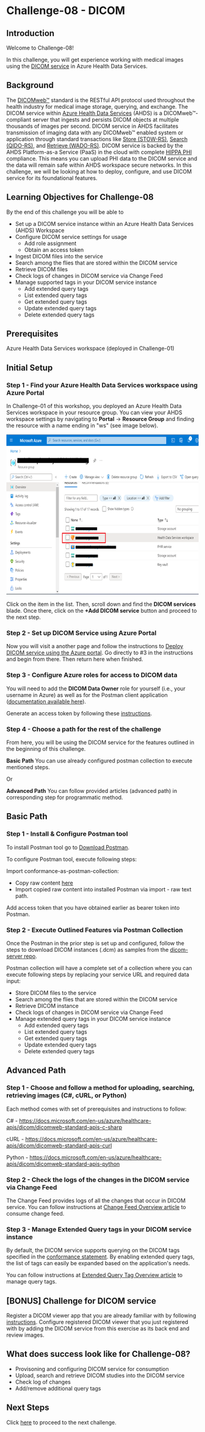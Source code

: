# Challenge-08 - DICOM

## Introduction

Welcome to Challenge-08!

In this challenge, you will get experience working with medical images using the [DICOM service](https://docs.microsoft.com/en-us/azure/healthcare-apis/dicom/) in Azure Health Data Services. 

## Background

The [DICOMweb™](https://www.dicomstandard.org/using/dicomweb) standard is the RESTful API protocol used throughout the health industry for medical image storage, querying, and exchange. The DICOM service within [Azure Health Data Services](https://docs.microsoft.com/en-us/azure/healthcare-apis/healthcare-apis-overview) (AHDS) is a DICOMweb™-compliant server that ingests and persists DICOM objects at multiple thousands of images per second. DICOM service in AHDS facilitates transmission of imaging data with any DICOMweb™ enabled system or application through standard transactions like [Store (STOW-RS)](https://docs.microsoft.com/en-us/azure/healthcare-apis/dicom/dicom-services-conformance-statement#store-stow-rs), [Search (QIDO-RS)](https://docs.microsoft.com/en-us/azure/healthcare-apis/dicom/dicom-services-conformance-statement#search-qido-rs), and [Retrieve (WADO-RS)](https://docs.microsoft.com/en-us/azure/healthcare-apis/dicom/dicom-services-conformance-statement#retrieve-wado-rs). DICOM service is backed by the AHDS Platform-as-a Service (PaaS) in the cloud with complete [HIPPA PHI](https://www.hhs.gov/answers/hipaa/what-is-phi/index.html) compliance. This means you can upload PHI data to the DICOM service and the data will remain safe within AHDS workspace secure networks. In this challenge, we will be looking at how to deploy, configure, and use DICOM service for its foundational features.

## Learning Objectives for Challenge-08
By the end of this challenge you will be able to 

- Set up a DICOM service instance within an Azure Health Data Services (AHDS) Workspace
- Configure DICOM service settings for usage
    - Add role assignment
    - Obtain an access token
- Ingest DICOM files into the service 
- Search among the flies that are stored within the DICOM service
- Retrieve DICOM files 
- Check logs of changes in DICOM service via Change Feed
- Manage supported tags in your DICOM service instance
    - Add extended query tags
    - List extended query tags
    - Get extended query tags
    - Update extended query tags
    - Delete extended query tags

## Prerequisites
Azure Health Data Services workspace (deployed in Challenge-01) 

## Initial Setup

### Step 1 - Find your Azure Health Data Services workspace using Azure Portal
In Challenge-01 of this workshop, you deployed an Azure Health Data Services workspace in your resource group. You can view your AHDS workspace settings by navigating to **Portal** -> **Resource Group** and finding the resource with a name ending in "ws" (see image below).

<img src="./images/Screenshot 2022-04-25 110347.png" height="420">

Click on the item in the list. Then, scroll down and find the **DICOM services** blade. Once there, click on the **+Add DICOM service** button and proceed to the next step.

### Step 2 - Set up DICOM Service using Azure Portal

Now you will visit a another page and follow the instructions to [Deploy DICOM service using the Azure portal](https://docs.microsoft.com/en-us/azure/healthcare-apis/dicom/deploy-dicom-services-in-azure). Go directly to #3 in the instructions and begin from there. Then return here when finished.

### Step 3 - Configure Azure roles for access to DICOM data

You will need to add the **DICOM Data Owner** role for yourself (i.e., your username in Azure) as well as for the Postman client application ([documentation available here](https://docs.microsoft.com/en-us/azure/healthcare-apis/configure-azure-rbac#assign-roles-for-the-dicom-service)).

Generate an access token by following these [instructions](https://docs.microsoft.com/en-us/azure/healthcare-apis/get-access-token?tabs=azure-powershell#obtain-and-use-an-access-token-for-the-dicom-service).

### Step 4 - Choose a path for the rest of the challenge

From here, you will be using the DICOM service for the features outlined in the beginning of this challenge. 

**Basic Path** You can use already configured postman collection to execute mentioned steps.

Or

**Advanced Path** You can follow provided articles (advanced path) in corresponding step for programmatic method. 

## Basic Path

### Step 1 - Install & Configure Postman tool

To install Postman tool go to [Download Postman](https://www.postman.com/downloads/).

To configure Postman tool, execute following steps:

Import conformance-as-postman-collection:
- Copy raw content [here](https://github.com/microsoft/dicom-server/blob/main/docs/resources/Conformance-as-Postman.postman_collection.json)
- Import copied raw content into installed Postman via import - raw text path.

Add access token that you have obtained earlier as bearer token into Postman.

### Step 2 - Execute Outlined Features via Postman Collection

Once the Postman in the prior step is set up and configured, follow the steps to download DICOM instances (.dcm) as samples from the [dicom-server repo](https://github.com/microsoft/dicom-server/tree/main/docs/dcms). 

Postman collection will have a complete set of a collection where you can execute following steps by replacing your service URL and required data input:

- Store DICOM files to the service 
- Search among the flies that are stored within the DICOM service
- Retrieve DICOM instance 
- Check logs of changes in DICOM service via Change Feed
- Manage extended query tags in your DICOM service instance
    - Add extended query tags
    - List extended query tags
    - Get extended query tags
    - Update extended query tags
    - Delete extended query tags

## Advanced Path

### Step 1 - Choose and follow a method for uploading, searching, retrieving images (C#, cURL, or Python)

Each method comes with set of prerequisites and instructions to follow:

C# - https://docs.microsoft.com/en-us/azure/healthcare-apis/dicom/dicomweb-standard-apis-c-sharp

cURL - https://docs.microsoft.com/en-us/azure/healthcare-apis/dicom/dicomweb-standard-apis-curl

Python - https://docs.microsoft.com/en-us/azure/healthcare-apis/dicom/dicomweb-standard-apis-python

### Step 2 - Check the logs of the changes in the DICOM service via Change Feed 

The Change Feed provides logs of all the changes that occur in DICOM service. You can follow instructions at [Change Feed Overview article](https://docs.microsoft.com/en-us/azure/healthcare-apis/dicom/dicom-change-feed-overview) to consume change feed.

### Step 3 - Manage Extended Query tags in your DICOM service instance

By default, the DICOM service supports querying on the DICOM tags specified in the [conformance statement](https://docs.microsoft.com/en-us/azure/healthcare-apis/dicom/dicom-services-conformance-statement#searchable-attributes). By enabling extended query tags, the list of tags can easily be expanded based on the application's needs.

You can follow instructions at [Extended Query Tag Overview article](https://docs.microsoft.com/en-us/azure/healthcare-apis/dicom/dicom-extended-query-tags-overview) to manage query tags.

## [BONUS] Challenge for DICOM service

Register a DICOM viewer app that you are already familiar with by following [instructions](https://docs.microsoft.com/en-us/azure/healthcare-apis/register-application).
Configure registered DICOM viewer that you just registered with by adding the DICOM service from this exercise as its back end and review images. 

## What does success look like for Challenge-08?
+ Provisoning and configuring DICOM service for consumption
+ Upload, search and retrieve DICOM studies into the DICOM service
+ Check log of changes
+ Add/remove additional query tags

## Next Steps

Click [here](<../Challenge-09 - IoT Connector for FHIR/Readme.md>) to proceed to the next challenge.